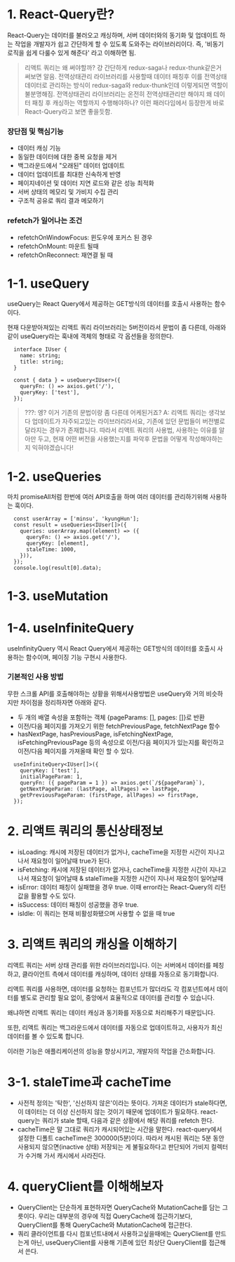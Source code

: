 # 1. React-Query란?
React-Query는 데이터를 불러오고 캐싱하며, 서버 데이터와의 동기화 및 업데이트 하는 작업을 개발자가 쉽고 간단하게 할 수 있도록 도와주는 라이브러리이다. 즉, '비동기 로직을 쉽게 다룰수 있게 해준다' 라고 이해하면 됨.

> 리액트 쿼리는 왜 써야할까?
걍 간단하게 redux-saga나 redux-thunk같은거 써보면 알음. 전역상태관리 라이브러리를 사용할때 데이터 패칭후 이를 전역상태 데이터로 관리하는 방식이 redux-saga와 redux-thunk인데 이렇게되면 역할이 불분명해짐. 전역상태관리 라이브러리는 온전히 전역상태관리만 해야지 왜 데이터 패칭 후 캐싱하는 역할까지 수행해야하나? 이런 패러다임에서 등장한게 바로 React-Query라고 보면 좋을듯함.

### 장단점 및 핵심기능
- 데이터 캐싱 기능
- 동일한 데이터에 대한 중복 요청을 제거
- 백그라운드에서 "오래된" 데이터 업데이트
- 데이터 업데이트를 최대한 신속하게 반영
- 페이지네이션 및 데이터 지연 로드와 같은 성능 최적화
- 서버 상태의 메모리 및 가비지 수집 관리
- 구조적 공유로 쿼리 결과 메모하기

### refetch가 일어나는 조건
- refetchOnWindowFocus: 윈도우에 포커스 된 경우
- refetchOnMount: 마운트 될때
- refetchOnReconnect: 재연결 될 때

# 1-1. useQuery
useQuery는 React Query에서 제공하는 GET방식의 데이터를 호출시 사용하는 함수이다.

현재 다운받아져있는 리액트 쿼리 라이브러리는 5버전이라서 문법이 좀 다른데, 아래와 같이 useQuery라는 훅내에 객체의 형태로 각 옵션들을 정의한다.
```tsx
  interface IUser {
    name: string;
    title: string;
  }

  const { data } = useQuery<IUser>({
    queryFn: () => axios.get('/'),
    queryKey: ['test'],
  });
```
> ???: 엥? 이거 기존의 문법이랑 좀 다른데 어케된거죠?
> A: 리액트 쿼리는 생각보다 업데이트가 자주되고있는 라이브러리라서요, 기존에 있던 문법들이 버전별로 달라지는 경우가 존재합니다. 따라서 리액트 쿼리의 사용법, 사용하는 이유를 알아만 두고, 현재 어떤 버전을 사용했는지를 파악후 문법을 어떻게 작성해야하는지 익혀야겠습니다!

# 1-2. useQueries
마치 promiseAll처럼 한번에 여러 API호출을 하며 여러 데이터를 관리하기위해 사용하는 훅이다.

```tsx
  const userArray = ['minsu', 'kyungHun'];
  const result = useQueries<IUser[]>({
    queries: userArray.map((element) => ({
      queryFn: () => axios.get('/'),
      queryKey: [element],
      staleTime: 1000,
    })),
  });
  console.log(result[0].data);
```
# 1-3. useMutation
# 1-4. useInfiniteQuery
useInfinityQuery 역시 React Query에서 제공하는 GET방식의 데이터를 호출시 사용하는 함수이며, 페이징 기능 구현시 사용한다.

### 기본적인 사용 방법
무한 스크롤 API를 호출해야하는 상황을 위해서사용방법은 useQuery와 거의 비슷하지만 차이점을 정리하자면 아래와 같다.

- 두 개의 배열 속성을 포함하는 객체 {pageParams: [], pages: []}로 반환
- 이전/다음 페이지를 가져오기 위한 fetchPreviousPage, fetchNextPage 함수
- hasNextPage, hasPreviousPage, isFetchingNextPage, isFetchingPreviousPage 등의 속성으로 이전/다음 페이지가 있는지를 확인하고 이전/다음 페이지를 가져올때 확인 할 수 있다.
```tsx
  useInfiniteQuery<IUser[]>({
    queryKey: ['test'],
    initialPageParam: 1,
    queryFn: ({ pageParam = 1 }) => axios.get(`/${pageParam}`),
    getNextPageParam: (lastPage, allPages) => lastPage,
    getPreviousPageParam: (firstPage, allPages) => firstPage,
  });
```
# 2. 리액트 쿼리의 통신상태정보
- isLoading: 캐시에 저장된 데이터가 없거나, cacheTime을 지정한 시간이 지나고나서 재요청이 일어날때 true가 된다.
- isFetching: 캐시에 저장된 데이터가 없거나, cacheTime을 지정한 시간이 지나고나서 재요청이 일어날때 & staleTime을 지정한 시간이 지나서 재요청이 일어날때
- isError: 데이터 패칭이 실패했을 경우 true. 이때 error라는 React-Query의 리턴값을 활용할 수도 있다.
- isSuccess: 데이터 패칭이 성공했을 경우 true.
- isIdle: 이 쿼리는 현재 비활성화됐으며 사용할 수 없을 때 true
# 3. 리액트 쿼리의 캐싱을 이해하기
리액트 쿼리는 서버 상태 관리를 위한 라이브러리입니다. 이는 서버에서 데이터를 페칭하고, 클라이언트 측에서 데이터를 캐싱하며, 데이터 상태를 자동으로 동기화합니다.

리액트 쿼리를 사용하면, 데이터를 요청하는 컴포넌트가 많더라도 각 컴포넌트에서 데이터를 별도로 관리할 필요 없이, 중앙에서 효율적으로 데이터를 관리할 수 있습니다.

왜냐하면 리액트 쿼리는 데이터 캐싱과 동기화를 자동으로 처리해주기 때문입니다.

또한, 리액트 쿼리는 백그라운드에서 데이터를 자동으로 업데이트하고, 사용자가 최신 데이터를 볼 수 있도록 합니다.

이러한 기능은 애플리케이션의 성능을 향상시키고, 개발자의 작업을 간소화합니다.
# 3-1. staleTime과 cacheTime
- 사전적 정의는 '탁한', '신선하지 않은'이라는 뜻이다. 가져온 데이터가 stale하다면, 이 데이터는 더 이상 신선하지 않는 것이기 때문에 업데이트가 필요하다. react-query는 쿼리가 stale 할때, 다음과 같은 상황에서 해당 쿼리를 refetch 한다.
- cacheTime은 말 그대로 쿼리가 캐시되어있는 시간을 말한다. react-query에서 설정한 디폴트 cacheTime은 300000(5분)이다. 따라서 캐시된 쿼리는 5분 동안 사용되지 않으면(inactive 상태) 저장되는 게 불필요하다고 판단되어 가비지 컬렉터가 수거해 가서 캐시에서 사라진다.
# 4. queryClient를 이해해보자
- QueryClient는 단순하게 표현하자면 QueryCache와 MutationCache를 담는 그릇이다. 우리는 대부분의 경우에 직접 QueryCache에 접근하기보다, QueryClient를 통해 QueryCache와 MutationCache에 접근한다.
- 쿼리 클라이언트를 다시 컴포넌트내에서 사용하고싶을때에는 QueryClient를 만드는게 아닌, useQueryClient를 사용해 기존에 있던 최상단 QueryClient를 접근해서 쓴다.